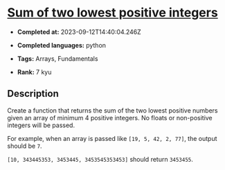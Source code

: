 # [Sum of two lowest positive integers](https://www.codewars.com/kata/558fc85d8fd1938afb000014)

- **Completed at:** 2023-09-12T14:40:04.246Z

- **Completed languages:** python

- **Tags:** Arrays, Fundamentals

- **Rank:** 7 kyu

## Description

Create a function that returns the sum of the two lowest positive numbers given an array of minimum 4 positive integers. No floats or non-positive integers will be passed.

For example, when an array is passed like `[19, 5, 42, 2, 77]`, the output should be `7`.

`[10, 343445353, 3453445, 3453545353453]` should return `3453455`.
